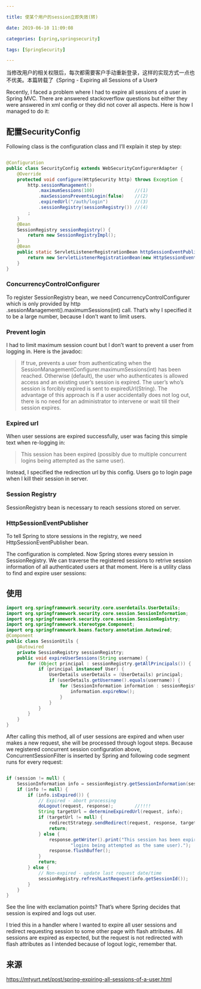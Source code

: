 ```yaml
---

title: 使某个用户的session立即失效(转)

date: 2019-06-10 11:09:08

categories: [spring,springsecurity]

tags: [SpringSecurity]

---
```


当修改用户的相关权限后，每次都需要客户手动重新登录，这样的实现方式一点也不优美。本篇转载了《Spring - Expiring all Sessions of a User》

<!--more-->

Recently, I faced a problem where I had to expire all sessions of a user in Spring MVC. There are answered stackoverflow questions but either they were answered in xml config or they did not cover all aspects. Here is how I managed to do it:

## 配置SecurityConfig

Following class is the configuration class and I’ll explain it step by step:

```java

@Configuration
public class SecurityConfig extends WebSecurityConfigurerAdapter {
    @Override
    protected void configure(HttpSecurity http) throws Exception {
        http.sessionManagement()
        	.maximumSessions(100)               //(1)
        	.maxSessionsPreventsLogin(false)    //(2)
        	.expiredUrl("/auth/login")          //(3)
        	.sessionRegistry(sessionRegistry()) //(4)
        ;
    }
    @Bean
    SessionRegistry sessionRegistry() {			
        return new SessionRegistryImpl();
    }
    @Bean
    public static ServletListenerRegistrationBean httpSessionEventPublisher() {	//(5)
        return new ServletListenerRegistrationBean(new HttpSessionEventPublisher());
    }
}
```

### ConcurrencyControlConfigurer
To register SessionRegistry bean, we need ConcurrencyControlConfigurer which is only provided by http
.sessionManagement().maximumSessions(int) call. That’s why I specified it to be a large number, because I don’t want to limit users.

### Prevent login
I had to limit maximum session count but I don’t want to prevent a user from logging in. Here is the javadoc:

> If true, prevents a user from authenticating when the SessionManagementConfigurer.maximumSessions(int) has been reached. Otherwise (default), the 
user who authenticates is allowed access and an existing user’s session is expired. The user’s who’s session is forcibly expired is sent to expiredUrl(String). The advantage of this approach is if a user accidentally does not log out, there is no need for an administrator to intervene or wait till their session expires.

### Expired url
When user sessions are expired successfully, user was facing this simple text when re-logging in:

> This session has been expired (possibly due to multiple concurrent logins being attempted as the same user).

Instead, I specified the redirection url by this config. Users go to login page when I kill their session in server.

### Session Registry
SessionRegistry bean is necessary to reach sessions stored on server.

### HttpSessionEventPublisher
To tell Spring to store sessions in the registry, we need HttpSessionEventPublisher bean.

The configuration is completed. Now Spring stores every session in SessionRegistry. We can traverse the registered sessions to retrive session information of all authenticated users at that moment. Here is a utility class to find and expire user sessions:

## 使用

```java
import org.springframework.security.core.userdetails.UserDetails;
import org.springframework.security.core.session.SessionInformation;
import org.springframework.security.core.session.SessionRegistry;
import org.springframework.stereotype.Component;
import org.springframework.beans.factory.annotation.Autowired;
@Component
public class SessionUtils {
    @Autowired
    private SessionRegistry sessionRegistry;
    public void expireUserSessions(String username) {
        for (Object principal : sessionRegistry.getAllPrincipals()) {
            if (principal instanceof User) {
                UserDetails userDetails = (UserDetails) principal;
                if (userDetails.getUsername().equals(username)) {
                    for (SessionInformation information : sessionRegistry.getAllSessions(userDetails, true)) {
                        information.expireNow();
                    }
                }
            }
        }
    }
}
```

After calling this method, all of user sessions are expired and when user makes a new request, she will be processed through logout steps. Because we registered concurrent session configuration above, ConcurrentSessionFilter is inserted by Spring and following code segment runs for every request:

```java

if (session != null) {
    SessionInformation info = sessionRegistry.getSessionInformation(session.getId());
    if (info != null) {
        if (info.isExpired()) {
            // Expired - abort processing
            doLogout(request, response);		//!!!!
            String targetUrl = determineExpiredUrl(request, info);
            if (targetUrl != null) {
                redirectStrategy.sendRedirect(request, response, targetUrl);
                return;
            } else {
                response.getWriter().print("This session has been expired (possibly due to multiple concurrent " +
                        "logins being attempted as the same user).");
                response.flushBuffer();
            }
            return;
        } else {
            // Non-expired - update last request date/time
            sessionRegistry.refreshLastRequest(info.getSessionId());
        }
    }
}
```

See the line with exclamation points? That’s where Spring decides that session is expired and logs out user.

I tried this in a handler where I wanted to expire all user sessions and redirect requesting session to some other page with flash attributes. 
All sessions are expired as expected, but the request is not redirected with flash attributes as I intended because of logout logic, remember that.

## 来源
https://mtyurt.net/post/spring-expiring-all-sessions-of-a-user.html
